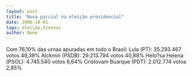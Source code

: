 ```yaml
---
layout: post
title: "Nova parcial na eleição presidencial"
date: 2006-10-01
tags: eleição,Sinovac
author: None
---
```


Com 76,10% das urnas apuradas em todo o Brasil:
Lula (PT): 35.293.467 votos 49,39%
Alckmin (PSDB): 29.213.794 votos 40,88%
Helo?sa Helena (PSOL): 4.745.540 votos 6,64%
Cristovam Buarque (PDT): 2.012.774 votos 2,85%  